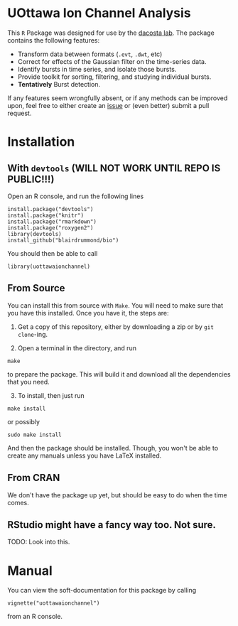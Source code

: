 # UOttawa Ion Channel Analysis

This `R` Package was designed for use by the [dacosta lab](http://www.dacosta.net/). The package contains the following features:

- Transform data between formats (`.evt`, `.dwt`, etc)
- Correct for effects of the Gaussian filter on the time-series data.
- Identify bursts in time series, and isolate those bursts.
- Provide toolkit for sorting, filtering, and studying individual bursts.
- **Tentatively** Burst detection.

If any features seem wrongfully absent, or if any methods can be improved upon, feel free to either create an [issue](https://github.com/blairdrummond/bio/issues) or (even better) submit a pull request.

# Installation

## With `devtools` (**WILL NOT WORK UNTIL REPO IS PUBLIC!!!**)

Open an R console, and run the following lines

```{.R}
install.package("devtools")
install.package("knitr")
install.package("rmarkdown")
install.package("roxygen2")
library(devtools)
install_github("blairdrummond/bio")
```

You should then be able to call

```{.R}
library(uottawaionchannel)
```

## From Source 

You can install this from source with `Make`. You will need to make sure that you have this installed. Once you have it, the steps are:

1. Get a copy of this repository, either by downloading a zip or by `git clone`-ing. 

2. Open a terminal in the directory, and run

~~~
make
~~~

to prepare the package. This will build it and download all the dependencies that you need.

3. To install, then just run

~~~
make install
~~~

or possibly

~~~
sudo make install
~~~

And then the package should be installed. Though, you won't be able to create any manuals unless you have LaTeX installed.

## From CRAN

We don't have the package up yet, but should be easy to do when the time comes.

## RStudio might have a fancy way too. Not sure.

TODO: Look into this.

# Manual

You can view the soft-documentation for this package by calling

```{.R}
vignette("uottawaionchannel")
```

from an R console.
